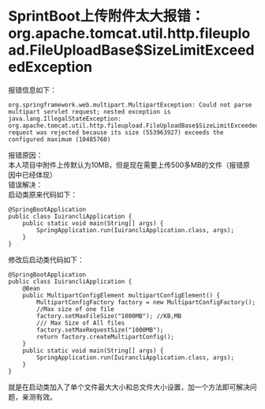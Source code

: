 # SprintBoot上传附件太大报错：org.apache.tomcat.util.http.fileupload.FileUploadBase$SizeLimitExceededException

报错信息如下：

```
org.springframework.web.multipart.MultipartException: Could not parse multipart servlet request; nested exception is java.lang.IllegalStateException: org.apache.tomcat.util.http.fileupload.FileUploadBase$SizeLimitExceededException:the request was rejected because its size (553963927) exceeds the configured maximum (10485760)

```

报错原因：<br/>
本人项目中附件上传默认为10MB，但是现在需要上传500多MB的文件（报错原因中已经体现）<br/>
错误解决：<br/>
启动类原来代码如下：

```
@SpringBootApplication
public class IuirancliApplication {
	public static void main(String[] args) {
		SpringApplication.run(IuirancliApplication.class, args);
	}
}

```

修改后启动类代码如下：

```
@SpringBootApplication
public class IuirancliApplication {
	@Bean
	public MultipartConfigElement multipartConfigElement() {
		MultipartConfigFactory factory = new MultipartConfigFactory();
		//Max size of one file
		factory.setMaxFileSize("1000MB"); //KB,MB
		/// Max Size of All files
		factory.setMaxRequestSize("1000MB");
		return factory.createMultipartConfig();
	}
	public static void main(String[] args) {
		SpringApplication.run(IuirancliApplication.class, args);
	}
}

```

就是在启动类加入了单个文件最大大小和总文件大小设置，加一个方法即可解决问题，亲测有效。
